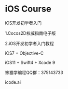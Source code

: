 iOS Course
==========

iOS开发初学者入门

1.Cocos2D权威指南电子版

2.iOS开发初学者入门教程

iOS7 + Objective-C

iOS11 + Swift4 + Xcode 9

笨猫学编程QQ群：375143733

icode.ai
